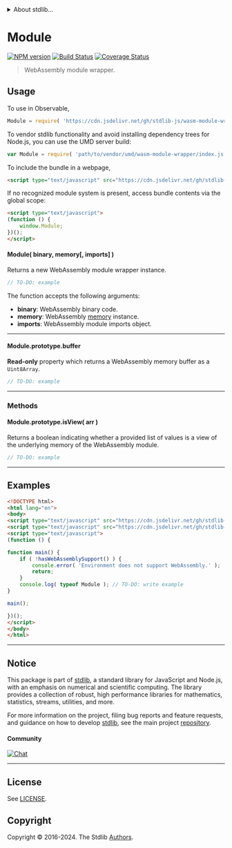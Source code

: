 <!--

@license Apache-2.0

Copyright (c) 2024 The Stdlib Authors.

Licensed under the Apache License, Version 2.0 (the "License");
you may not use this file except in compliance with the License.
You may obtain a copy of the License at

   http://www.apache.org/licenses/LICENSE-2.0

Unless required by applicable law or agreed to in writing, software
distributed under the License is distributed on an "AS IS" BASIS,
WITHOUT WARRANTIES OR CONDITIONS OF ANY KIND, either express or implied.
See the License for the specific language governing permissions and
limitations under the License.

-->


<details>
  <summary>
    About stdlib...
  </summary>
  <p>We believe in a future in which the web is a preferred environment for numerical computation. To help realize this future, we've built stdlib. stdlib is a standard library, with an emphasis on numerical and scientific computation, written in JavaScript (and C) for execution in browsers and in Node.js.</p>
  <p>The library is fully decomposable, being architected in such a way that you can swap out and mix and match APIs and functionality to cater to your exact preferences and use cases.</p>
  <p>When you use stdlib, you can be absolutely certain that you are using the most thorough, rigorous, well-written, studied, documented, tested, measured, and high-quality code out there.</p>
  <p>To join us in bringing numerical computing to the web, get started by checking us out on <a href="https://github.com/stdlib-js/stdlib">GitHub</a>, and please consider <a href="https://opencollective.com/stdlib">financially supporting stdlib</a>. We greatly appreciate your continued support!</p>
</details>

# Module

[![NPM version][npm-image]][npm-url] [![Build Status][test-image]][test-url] [![Coverage Status][coverage-image]][coverage-url] <!-- [![dependencies][dependencies-image]][dependencies-url] -->

> WebAssembly module wrapper.

<!-- Section to include introductory text. Make sure to keep an empty line after the intro `section` element and another before the `/section` close. -->

<section class="intro">

</section>

<!-- /.intro -->

<!-- Package usage documentation. -->



<section class="usage">

## Usage

To use in Observable,

```javascript
Module = require( 'https://cdn.jsdelivr.net/gh/stdlib-js/wasm-module-wrapper@umd/browser.js' )
```

To vendor stdlib functionality and avoid installing dependency trees for Node.js, you can use the UMD server build:

```javascript
var Module = require( 'path/to/vendor/umd/wasm-module-wrapper/index.js' )
```

To include the bundle in a webpage,

```html
<script type="text/javascript" src="https://cdn.jsdelivr.net/gh/stdlib-js/wasm-module-wrapper@umd/browser.js"></script>
```

If no recognized module system is present, access bundle contents via the global scope:

```html
<script type="text/javascript">
(function () {
    window.Module;
})();
</script>
```

#### Module( binary, memory\[, imports] )

Returns a new WebAssembly module wrapper instance.

```javascript
// TO-DO: example
```

The function accepts the following arguments:

-   **binary**: WebAssembly binary code.
-   **memory**: WebAssembly [memory][@stdlib/wasm/memory] instance.
-   **imports**: WebAssembly module imports object.

* * *

<a name="prop-buffer"></a>

#### Module.prototype.buffer

**Read-only** property which returns a WebAssembly memory buffer as a `Uint8Array`.

```javascript
// TO-DO: example
```

* * *

### Methods

<a name="method-is-view"></a>

#### Module.prototype.isView( arr )

Returns a boolean indicating whether a provided list of values is a view of the underlying memory of the WebAssembly module.

```javascript
// TO-DO: example
```

</section>

<!-- /.usage -->

* * *

<!-- Package usage notes. Make sure to keep an empty line after the `section` element and another before the `/section` close. -->

<section class="notes">

</section>

<!-- /.notes -->

<!-- Package usage examples. -->

<section class="examples">

## Examples

<!-- eslint no-undef: "error" -->

```html
<!DOCTYPE html>
<html lang="en">
<body>
<script type="text/javascript" src="https://cdn.jsdelivr.net/gh/stdlib-js/assert-has-wasm-support@umd/browser.js"></script>
<script type="text/javascript" src="https://cdn.jsdelivr.net/gh/stdlib-js/wasm-module-wrapper@umd/browser.js"></script>
<script type="text/javascript">
(function () {

function main() {
    if ( !hasWebAssemblySupport() ) {
        console.error( 'Environment does not support WebAssembly.' );
        return;
    }
    console.log( typeof Module ); // TO-DO: write example
}

main();

})();
</script>
</body>
</html>
```

</section>

<!-- /.examples -->

<!-- Section to include cited references. If references are included, add a horizontal rule *before* the section. Make sure to keep an empty line after the `section` element and another before the `/section` close. -->

<section class="references">

</section>

<!-- /.references -->

<!-- Section for related `stdlib` packages. Do not manually edit this section, as it is automatically populated. -->

<section class="related">

</section>

<!-- /.related -->

<!-- Section for all links. Make sure to keep an empty line after the `section` element and another before the `/section` close. -->


<section class="main-repo" >

* * *

## Notice

This package is part of [stdlib][stdlib], a standard library for JavaScript and Node.js, with an emphasis on numerical and scientific computing. The library provides a collection of robust, high performance libraries for mathematics, statistics, streams, utilities, and more.

For more information on the project, filing bug reports and feature requests, and guidance on how to develop [stdlib][stdlib], see the main project [repository][stdlib].

#### Community

[![Chat][chat-image]][chat-url]

---

## License

See [LICENSE][stdlib-license].


## Copyright

Copyright &copy; 2016-2024. The Stdlib [Authors][stdlib-authors].

</section>

<!-- /.stdlib -->

<!-- Section for all links. Make sure to keep an empty line after the `section` element and another before the `/section` close. -->

<section class="links">

[npm-image]: http://img.shields.io/npm/v/@stdlib/wasm-module-wrapper.svg
[npm-url]: https://npmjs.org/package/@stdlib/wasm-module-wrapper

[test-image]: https://github.com/stdlib-js/wasm-module-wrapper/actions/workflows/test.yml/badge.svg?branch=main
[test-url]: https://github.com/stdlib-js/wasm-module-wrapper/actions/workflows/test.yml?query=branch:main

[coverage-image]: https://img.shields.io/codecov/c/github/stdlib-js/wasm-module-wrapper/main.svg
[coverage-url]: https://codecov.io/github/stdlib-js/wasm-module-wrapper?branch=main

<!--

[dependencies-image]: https://img.shields.io/david/stdlib-js/wasm-module-wrapper.svg
[dependencies-url]: https://david-dm.org/stdlib-js/wasm-module-wrapper/main

-->

[chat-image]: https://img.shields.io/gitter/room/stdlib-js/stdlib.svg
[chat-url]: https://app.gitter.im/#/room/#stdlib-js_stdlib:gitter.im

[stdlib]: https://github.com/stdlib-js/stdlib

[stdlib-authors]: https://github.com/stdlib-js/stdlib/graphs/contributors

[umd]: https://github.com/umdjs/umd
[es-module]: https://developer.mozilla.org/en-US/docs/Web/JavaScript/Guide/Modules

[deno-url]: https://github.com/stdlib-js/wasm-module-wrapper/tree/deno
[deno-readme]: https://github.com/stdlib-js/wasm-module-wrapper/blob/deno/README.md
[umd-url]: https://github.com/stdlib-js/wasm-module-wrapper/tree/umd
[umd-readme]: https://github.com/stdlib-js/wasm-module-wrapper/blob/umd/README.md
[esm-url]: https://github.com/stdlib-js/wasm-module-wrapper/tree/esm
[esm-readme]: https://github.com/stdlib-js/wasm-module-wrapper/blob/esm/README.md
[branches-url]: https://github.com/stdlib-js/wasm-module-wrapper/blob/main/branches.md

[stdlib-license]: https://raw.githubusercontent.com/stdlib-js/wasm-module-wrapper/main/LICENSE

[@stdlib/wasm/memory]: https://github.com/stdlib-js/wasm-memory/tree/umd

</section>

<!-- /.links -->
